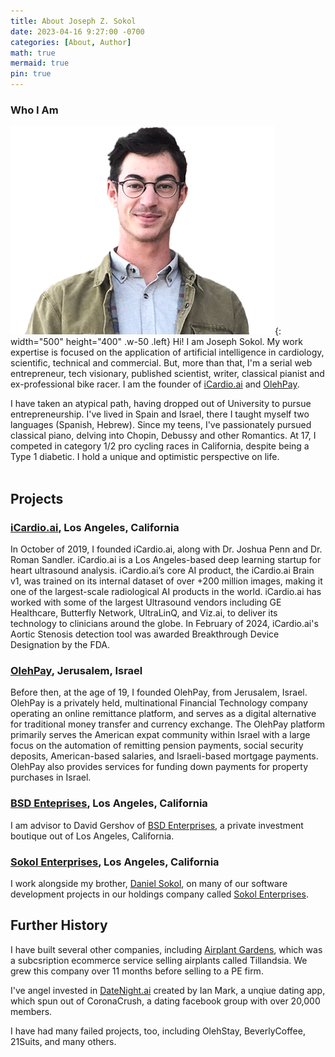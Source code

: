 ```yaml
---
title: About Joseph Z. Sokol
date: 2023-04-16 9:27:00 -0700
categories: [About, Author]
math: true
mermaid: true
pin: true
---
```


### Who I Am

![Desktop View](/assets/wiki_profile.png){: width="500" height="400" .w-50 .left}
Hi! I am Joseph Sokol. My work expertise is focused on the application of artificial intelligence in cardiology, scientific, technical and commercial. But, more than that, I'm a serial web entrepreneur, tech visionary, published scientist, writer, classical pianist and ex-professional bike racer.  I am the founder of [iCardio.ai](https://iCardio.ai) and [OlehPay](https://olehpay.co.il).

I have taken an atypical path, having dropped out of University to pursue entrepreneurship. I've lived in Spain and Israel, there I taught myself two languages (Spanish, Hebrew). Since my teens, I've passionately pursued classical piano, delving into Chopin, Debussy and other Romantics. At 17, I competed in category 1/2 pro cycling races in California, despite being a Type 1 diabetic. I hold a unique and optimistic perspective on life. <br><br>

## Projects

### [iCardio.ai](https://icardio.ai), Los Angeles, California

In October of 2019, I founded iCardio.ai, along with Dr. Joshua Penn and Dr. Roman Sandler. iCardio.ai is a Los Angeles-based deep learning startup for heart ultrasound analysis. iCardio.ai’s core AI product, the iCardio.ai Brain v1, was trained on its internal dataset of over +200 million images, making it one of the largest-scale radiological AI products in the world. iCardio.ai has worked with some of the largest Ultrasound vendors including GE Healthcare, Butterfly Network, UltraLinQ, and Viz.ai, to deliver its technology to clinicians around the globe. In February of 2024, iCardio.ai's Aortic Stenosis detection tool was awarded Breakthrough Device Designation by the FDA.

### [OlehPay](https://olehpay.co.il), Jerusalem, Israel

Before then, at the age of 19, I founded OlehPay, from Jerusalem, Israel. OlehPay is a privately held, multinational Financial Technology company operating an online remittance platform, and serves as a digital alternative for traditional money transfer and currency exchange. The OlehPay platform primarily serves the American expat community within Israel with a large focus on the automation of remitting pension payments, social security deposits, American-based salaries, and Israeli-based mortgage payments. OlehPay also provides services for funding down payments for property purchases in Israel.

### [BSD Enteprises](https://bsd.enterprises), Los Angeles, California

I am advisor to David Gershov of [BSD Enterprises](https://bsd.enterprises), a private investment boutique out of Los Angeles, California.

### [Sokol Enterprises](https://sokol.enterprises), Los Angeles, California

I work alongside my brother, [Daniel Sokol](https://danielbsokol.engineer), on many of our software development projects in our holdings company called [Sokol Enterprises](https://sokol.enterprises).

## Further History

I have built several other companies, including [Airplant Gardens](https://airplant.garden), which was a subcsription ecommerce service selling airplants called Tillandsia. We grew this company over 11 months before selling to a PE firm.

I've angel invested in [DateNight.ai](https://datenight.ai) created by Ian Mark, a unqiue dating app, which spun out of CoronaCrush, a dating facebook group with over 20,000 members.

I have had many failed projects, too, including OlehStay, BeverlyCoffee, 21Suits, and many others.
